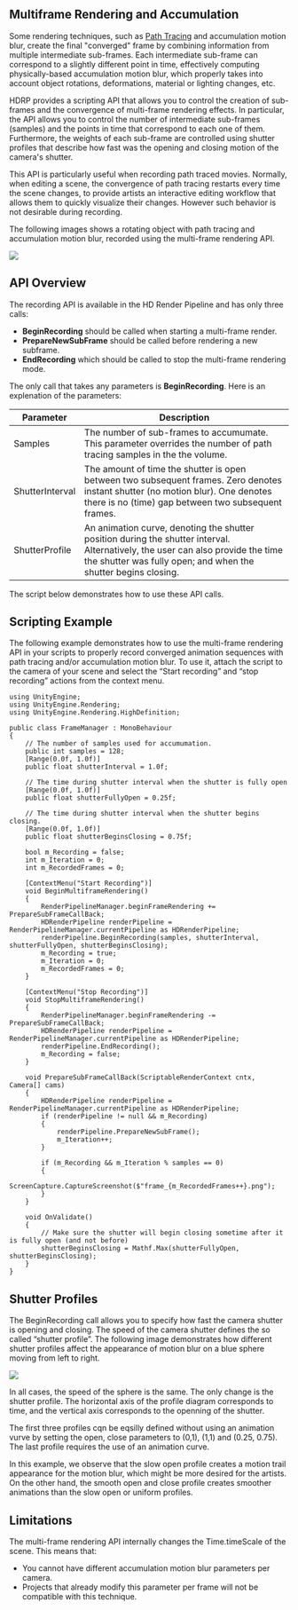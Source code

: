 ## Multiframe Rendering and Accumulation

Some rendering techniques, such as [Path Tracing](Ray-Tracing-Path-Tracing) and accumulation motion blur, create the final "converged" frame by combining information from multiple intermediate sub-frames. Each intermediate sub-frame can correspond to a slightly different point in time, effectively computing physically-based accumulation motion blur, which properly takes into account object rotations, deformations, material or lighting changes, etc.

HDRP provides a scripting API that allows you to control the creation of sub-frames and the convergence of multi-frame rendering effects. In particular, the API allows you to control the number of intermediate sub-frames (samples) and the points in time that correspond to each one of them. Furthermore, the weights of each sub-frame are controlled using shutter profiles that describe how fast was the opening and closing motion of the camera's shutter.

This API is particularly useful when recording path traced movies. Normally, when editing a scene, the convergence of path tracing restarts every time the scene changes, to provide artists an interactive editing workflow that allows them to quickly visualize their changes. However such behavior is not desirable during recording. 

The following images shows a rotating object with path tracing and accumulation motion blur, recorded using the multi-frame rendering API.

![](Images/path_tracing_recording.png)

## API Overview
The recording API is available in the HD Render Pipeline and has only three calls:
- **BeginRecording** should be called when starting a multi-frame render. 
- **PrepareNewSubFrame** should be called before rendering a new subframe.
- **EndRecording** which should be called to stop the multi-frame rendering mode. 

The only call that takes any parameters is **BeginRecording**. Here is an explenation of the parameters:

| Parameter  | Description               |
|-------------------|---------------------------|
| Samples           | The number of sub-frames to accumumate. This parameter overrides the number of path tracing samples in the the volume.|
| ShutterInterval   | The amount of time the shutter is open between two subsequent frames. Zero denotes instant shutter (no motion blur). One denotes there is no (time) gap between two subsequent frames.|
| ShutterProfile  | An animation curve, denoting the shutter position during the shutter interval. Alternatively, the user can also provide the time the shutter was fully open; and when the shutter begins closing.

The script below demonstrates how to use these API calls.

## Scripting Example
The following example demonstrates how to use the multi-frame rendering API in your scripts to properly record converged animation sequences with path tracing and/or accumulation motion blur. To use it, attach the script to the camera of your scene and select the “Start recording” and “stop recording” actions from the context menu. 

```
using UnityEngine;
using UnityEngine.Rendering;
using UnityEngine.Rendering.HighDefinition;

public class FrameManager : MonoBehaviour
{
    // The number of samples used for accumumation.
    public int samples = 128;
    [Range(0.0f, 1.0f)]
    public float shutterInterval = 1.0f;

    // The time during shutter interval when the shutter is fully open
    [Range(0.0f, 1.0f)]
    public float shutterFullyOpen = 0.25f;

    // The time during shutter interval when the shutter begins closing.
    [Range(0.0f, 1.0f)]
    public float shutterBeginsClosing = 0.75f;

    bool m_Recording = false;
    int m_Iteration = 0;
    int m_RecordedFrames = 0;

    [ContextMenu("Start Recording")]
    void BeginMultiframeRendering()
    {
        RenderPipelineManager.beginFrameRendering += PrepareSubFrameCallBack;
        HDRenderPipeline renderPipeline = RenderPipelineManager.currentPipeline as HDRenderPipeline;
        renderPipeline.BeginRecording(samples, shutterInterval, shutterFullyOpen, shutterBeginsClosing);
        m_Recording = true;
        m_Iteration = 0;
        m_RecordedFrames = 0;
    }

    [ContextMenu("Stop Recording")]
    void StopMultiframeRendering()
    {
        RenderPipelineManager.beginFrameRendering -= PrepareSubFrameCallBack;
        HDRenderPipeline renderPipeline = RenderPipelineManager.currentPipeline as HDRenderPipeline;
        renderPipeline.EndRecording();
        m_Recording = false;
    }

    void PrepareSubFrameCallBack(ScriptableRenderContext cntx, Camera[] cams)
    {
        HDRenderPipeline renderPipeline = RenderPipelineManager.currentPipeline as HDRenderPipeline;
        if (renderPipeline != null && m_Recording)
        {
            renderPipeline.PrepareNewSubFrame();
            m_Iteration++;
        }

        if (m_Recording && m_Iteration % samples == 0)
        {
            ScreenCapture.CaptureScreenshot($"frame_{m_RecordedFrames++}.png");
        }
    }
    
    void OnValidate()
    {
        // Make sure the shutter will begin closing sometime after it is fully open (and not before)
        shutterBeginsClosing = Mathf.Max(shutterFullyOpen, shutterBeginsClosing);
    }
}
```

## Shutter Profiles
The BeginRecording call allows you to specify how fast the camera shutter is opening and closing. The speed of the camera shutter defines the so called “shutter profile”. The following image demonstrates how different shutter profiles affect the appearance of motion blur on a blue sphere moving from left to right. 

![](Images/shutter_profiles.png)

In all cases, the speed of the sphere is the same. The only change is the shutter profile. The horizontal axis of the profile diagram corresponds to time, and the vertical axis corresponds to the openning of the shutter. 

The first three profiles cqn be eqsilly defined without using an animation vurve by setting the open, close parameters to (0,1), (1,1) and (0.25, 0.75). The last profile requires the use of an animation curve.

In this example, we observe that the slow open profile creates a motion trail appearance for the motion blur, which might be more desired for the artists. On the other hand, the smooth open and close profile creates smoother animations than the slow open or uniform profiles.

## Limitations
The multi-frame rendering API internally changes the Time.timeScale of the scene. This means that:
- You cannot have different accumulation motion blur parameters per camera.
- Projects that already modify this parameter per frame will not be compatible with this technique. 
